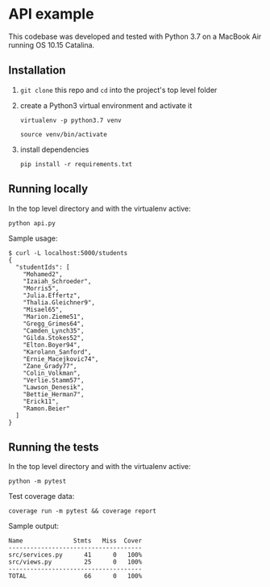 # API example

This codebase was developed and tested with Python 3.7 on a MacBook Air running OS 10.15 Catalina.

## Installation

1. `git clone` this repo and `cd` into the project's top level folder

1. create a Python3 virtual environment and activate it

   `virtualenv -p python3.7 venv`

   `source venv/bin/activate`

1. install dependencies

   `pip install -r requirements.txt`

## Running locally

In the top level directory and with the virtualenv active:

`python api.py`

Sample usage:

```
$ curl -L localhost:5000/students
{
  "studentIds": [
    "Mohamed2",
    "Izaiah_Schroeder",
    "Morris5",
    "Julia.Effertz",
    "Thalia.Gleichner9",
    "Misael65",
    "Marion.Zieme51",
    "Gregg_Grimes64",
    "Camden_Lynch35",
    "Gilda.Stokes52",
    "Elton.Boyer94",
    "Karolann_Sanford",
    "Ernie_Macejkovic74",
    "Zane_Grady77",
    "Colin_Volkman",
    "Verlie.Stamm57",
    "Lawson_Denesik",
    "Bettie_Herman7",
    "Erick11",
    "Ramon.Beier"
  ]
}
```

## Running the tests

In the top level directory and with the virtualenv active:

`python -m pytest`

Test coverage data:

`coverage run -m pytest && coverage report`

Sample output:

```
Name              Stmts   Miss  Cover
-------------------------------------
src/services.py      41      0   100%
src/views.py         25      0   100%
-------------------------------------
TOTAL                66      0   100%
```